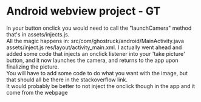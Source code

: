 Android webview project - GT
==========
In your button onclick you would need to call the "launchCamera" method that's in assets/injects.js.  
All the magic happens in: 
	src/com/ghostruck/android/MainActivity.java 
	assets/inject.js
	res/layout/activity_main.xml.
I actually went ahead and added some code that injects an onclick listener into your 'take picture' button, and it now launches the camera, and returns to the app upon finalizing the picture.  
You will have to add some code to do what you want with the image, but that should all be there in the stackoverflow link.  
It would probably be better to not inject the onclick though in the app and it come from the webpage
